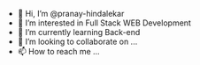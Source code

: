 - 👋 Hi, I’m @pranay-hindalekar
- 👀 I’m interested in Full Stack WEB Development
- 🌱 I’m currently learning Back-end 
- 💞️ I’m looking to collaborate on ...
- 📫 How to reach me ...

<!---
pranay-hindalekar/pranay-hindalekar is a ✨ special ✨ repository because its `README.md` (this file) appears on your GitHub profile.
You can click the Preview link to take a look at your changes.
--->
